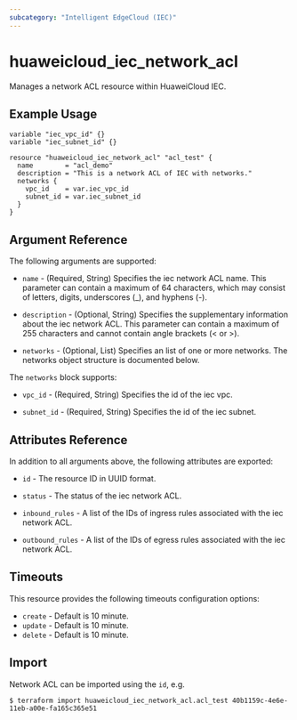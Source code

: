 ```yaml
---
subcategory: "Intelligent EdgeCloud (IEC)"
---
```


# huaweicloud\_iec\_network\_acl

Manages a network ACL resource within HuaweiCloud IEC.

## Example Usage

```hcl
variable "iec_vpc_id" {}
variable "iec_subnet_id" {}

resource "huaweicloud_iec_network_acl" "acl_test" {
  name        = "acl_demo"
  description = "This is a network ACL of IEC with networks."
  networks {
    vpc_id    = var.iec_vpc_id
    subnet_id = var.iec_subnet_id
  }
}
```

## Argument Reference

The following arguments are supported:

* `name` - (Required, String) Specifies the iec network ACL name. This 
    parameter can contain a maximum of 64 characters, which may consist of 
    letters, digits, underscores (_), and hyphens (-).

* `description` - (Optional, String) Specifies the supplementary information 
    about the iec network ACL. This parameter can contain a maximum of 255 
    characters and cannot contain angle brackets (< or >).

* `networks` - (Optional, List) Specifies an list of one or more networks. 
    The networks object structure is documented below.
    
The `networks` block supports:

* `vpc_id` - (Required, String) Specifies the id of the iec vpc.

* `subnet_id` - (Required, String) Specifies the id of the iec subnet.

## Attributes Reference

In addition to all arguments above, the following attributes are exported:

* `id` - The resource ID in UUID format.

* `status` - The status of the iec network ACL. 

* `inbound_rules` - A list of the IDs of ingress rules associated with the 
    iec network ACL.

* `outbound_rules` - A list of the IDs of egress rules associated with the 
    iec network ACL.

## Timeouts

This resource provides the following timeouts configuration options:
- `create` - Default is 10 minute.
- `update` - Default is 10 minute.
- `delete` - Default is 10 minute.

## Import

Network ACL can be imported using the `id`, e.g.

```
$ terraform import huaweicloud_iec_network_acl.acl_test 40b1159c-4e6e-11eb-a00e-fa165c365e51
```
